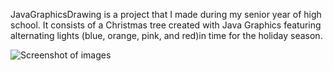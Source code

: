 
JavaGraphicsDrawing is a project that I made during my senior year of high school. It consists of a Christmas tree created
with Java Graphics featuring alternating lights (blue, orange, pink, and red)in time for the holiday season. 


![Screenshot of images](myimage.png)


